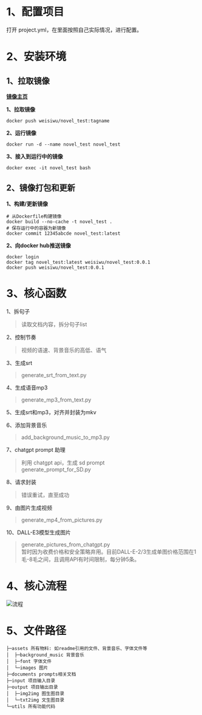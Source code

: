 # 1、配置项目
打开 project.yml，在里面按照自己实际情况，进行配置。

# 2、安装环境
## 1、拉取镜像
[**镜像主页**](https://hub.docker.com/repository/docker/weisiwu/novel_test/general)

**1、拉取镜像**

```shell
docker push weisiwu/novel_test:tagname
```

**2、运行镜像**

```shell
docker run -d --name novel_test novel_test
```

**3、接入到运行中的镜像**

```shell
docker exec -it novel_test bash
```

## 2、镜像打包和更新
**1、构建/更新镜像**

```shell
# 从Dockerfile构建镜像
docker build --no-cache -t novel_test .
# 保存运行中的容器为新镜像
docker commit 12345abcde novel_test:latest
```

**2、向docker hub推送镜像**

```shell
docker login
docker tag novel_test:latest weisiwu/novel_test:0.0.1
docker push weisiwu/novel_test:0.0.1
```

# 3、核心函数
1、拆句子
> 读取文档内容，拆分句子list

2、控制节奏  
> 视频的语速、背景音乐的高低、语气

3、生成srt
> generate_srt_from_text.py

4、生成语音mp3
> generate_mp3_from_text.py

5、生成srt和mp3，对齐并封装为mkv

6、添加背景音乐
> add_background_music_to_mp3.py

7、chatgpt prompt 助理
> 利用 chatgpt api，生成 sd prompt  
> generate_prompt_for_SD.py

8、请求封装
> 错误重试，直至成功

9、由图片生成视频
> generate_mp4_from_pictures.py

10、DALL-E3模型生成图片
> generate_pictures_from_chatgpt.py  
> 暂时因为收费价格和安全策略弃用。目前DALL-E-2/3生成单图价格范围在1毛-8毛之间，且调用API有时间限制，每分钟5条。

# 4、核心流程
![流程](./assets/images/novel_test.png)

# 5、文件路径
``` shell
├─assets 所有物料: 如readme引用的文件、背景音乐、字体文件等   
│  ├─background_music 背景音乐  
│  ├─font 字体文件  
│  └─images 图片  
├─documents prompts相关文档  
├─input 项目输入目录  
├─output 项目输出目录  
│  ├─img2img 图生图目录  
│  └─txt2img 文生图目录 
└─utils 所有功能代码  
```